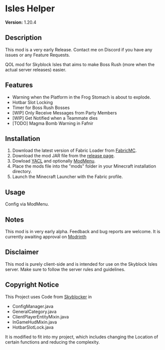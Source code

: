 # Isles Helper

**Version:** 1.20.4

## Description

This mod is a very early Release. Contact me on Discord if you have any issues or any Feature Requests.

QOL mod for Skyblock Isles that aims to make Boss Rush (more when the actual server releases) easier.

## Features

- Warning when the Platform in the Frog Stomach is about to explode.
- Hotbar Slot Locking
- Timer for Boss Rush Bosses
- [WIP] Only Receive Messages from Party Members
- [WIP] Get Notified when a Teammate dies
- [TODO] Magma Bomb Warning in Fafnir

## Installation

1. Download the latest version of Fabric Loader from [FabricMC](https://fabricmc.net/use/).
2. Download the mod JAR file from the [release page](https://github.com/Tripp1e/IslesHelper/tags).
3. Dowload [YACL](https://modrinth.com/mod/yacl) and optionally [ModMenu](https://modrinth.com/mod/modmenu).
4. Place the mods file into the "mods" folder in your Minecraft installation directory.
5. Launch the Minecraft Launcher with the Fabric profile.

## Usage

Config via ModMenu.

## Notes

This mod is in very early alpha. Feedback and bug reports are welcome.
It is currently awaiting approval on [Modrinth](https://modrinth.com/mod/isleshelper)

## Disclaimer

This mod is purely client-side and is intended for use on the Skyblock Isles server. Make sure to follow the server rules and guidelines.

## Copyright Notice

This Project uses Code from [Skyblocker](https://github.com/SkyblockerMod/) in 

- ConfigManager.java
- GeneralCategory.java
- ClientPlayerEntityMixin.java
- InGameHudMixin.java
- HotbarSlotLock.java

It is modified to fit into my project, which includes changing the Location of certain functions and reducing the complexity.
